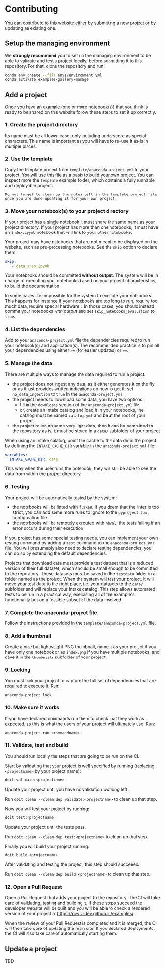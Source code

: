# Contributing

You can contribute to this website either by submitting a new project
or by updating an existing one.

## Setup the managing environment

We **strongly recommend** you to set up the managing environment to be able
to validate and test a project locally, before submitting it to
this repository. For that, clone the repository and run:

```bash
conda env create --file envs/environment.yml
conda activate examples-gallery-manage
```

## Add a project

Once you have an example (one or more notebook(s)) that you think is ready to be
shared on this website follow these steps to set it up correctly.

### 1. Create the project directory

Its name must be all lower-case, only including underscore as
special characters. This name is important as you will have to
re-use it as-is in multiple places.

### 2. Use the template

Copy the template project from `template/anaconda-project.yml` to
your project. You will use this file as a basis to build your
own project. You can inspect more the `template` example folder, which
contains a fully runnable and deployable project.

```{note}
Do not forget to clean up the notes left in the template project file
once you are done updating it for your own project.
```

### 3. Move your notebook(s) to your project directory

If your project has a single notebook it must share the same name
as your project directory. If your project has more than one notebooks,
it must have an `index.ipynb` notebook that will link to your other notebooks.

Your project may have notebooks that are not meant to be displayed on the website,
such as pre-processing notebooks. See the `skip` option to declare them:

```yaml
skip:
   - data_prep.ipynb
```

Your notebooks should be committed **without output**. The system will be in charge
of executing your notebooks based on your project characteristics, to
build the documentation.

In some cases it is impossible for the system to execute your notebooks. This
happens for instance if your notebooks are too long to run, require too much
data, require special hardware... In those cases, you should instead commit
your notebooks *with output* and set `skip_notebooks_evaluation` to `true`.

### 4. List the dependencies

Add to your `anaconda-project.yml` file the dependencies required to run
your notebook(s) and application(s). The recommended practice is to pin
all your dependencies using either `>=` (for easier updates) or `==`.

### 5. Manage the data

There are multiple ways to manage the data required to run a project:

- the project does not ingest any data, as it either generates it on the fly
or as it just provides written indications on how to get it: set `no_data_ingestion`
to `true` in the `anaconda-project.yml`
- the project needs to download some data, you have two options:
   - fill in the `downloads` section of the `anaconda-project.yml` file.
   - or, create an Intake catalog and load it in your notebooks, the catalog must be named
   `catalog.yml` and be at the root of your project
- the project relies on some very light data, then it can be committed to the repository
as is, it must be stored in a `data/` subfolder of your project


When using an Intake catalog, point the cache to the data dir in the
project by defining the `INTAKE_CACHE_DIR` variable in the
`anaconda-project.yml` file:

```yaml
variables:
  INTAKE_CACHE_DIR: data
```

This way when the user runs the notebook, they will still be able to see
the data from within the project directory

### 6. Testing

Your project will be automatically tested by the system:

- the notebooks will be linted with `flake8`. If you deem that the linter is too strict, you
can add some more rules to ignore to the `pyproject.toml` configuration file
- the notebooks will be remotely executed with `nbval`, the tests failing if an error occurs during their execution

If you project has some special testing needs, you can implement your own testing command by
adding a `test` command to the `anaconda-project.yml` file. You will presumably also need to
declare testing dependencies, you can do so by extending the default dependencies.

Projects that download data must provide a test dataset that is a reduced version of their full
dataset, which should be small enough to be committed to the repository. These datasets must be
saved in the `testdata` folder in a folder named as the project. When the system will test your project,
it will move your test data to the right place, i.e. your datasets to the `data/` subfolder and
will replace your Intake catalog. This step allows automated tests to be run in a practical way,
exercising all of the example's functionality but on a feasible subset of the data involved.

### 7. Complete the anaconda-project file

Follow the instructions provided in the `template/anaconda-project.yml` file.

### 8. Add a thumbnail

Create a nice but lightweight PNG thumbnail, name it as your project if you have only one
notebook or as `index.png` if you have multiple notebooks, and save it in the `thumbnails`
subfolder of your project.

### 9. Locking

You must lock your project to capture the full set of dependencies that are required
to execute it. Run:

```bash
anaconda-project lock
```

### 10. Make sure it works

If you have declared commands run them to check that they work as expected,
as this is what the users of your project will ultimately use. Run:

```bash
anaconda-project run <commandname>
```

### 11. Validate, test and build

You should run locally the steps that are going to be run on the CI.

Start by validating that your project is well specified by running
(replacing `<projectname>` by your project name):

```bash
doit validate:<projectname>
```

Update your project until you have no validation *warning* left.

Run `doit clean --clean-dep validate:<projectname>` to clean up that step.

Now you will test your project by running:

```bash
doit test:<projectname>
```

Update your project until the tests pass.

Run `doit clean --clean-dep test:<projectname>` to clean up that step.

Finally you will build your project running:

```bash
doit build:<projectname>
```

After validating and testing the project, this step should succeeed.

Run `doit clean --clean-dep build:<projectname>` to clean up that step.

### 12. Open a Pull Request

Open a Pull Request that adds your project to the repository. The CI
will take care of validating, testing and building it. If these steps
succeed the developer website will be built and you will be able to check
a rendered version of your project at https://pyviz-dev.github.io/examples/.

When the review of your Pull Request is completed and it is merged, the CI
will then take care of updating the main site. If you declared deployments,
the CI will also take care of automatically starting them.

## Update a project

TBD
